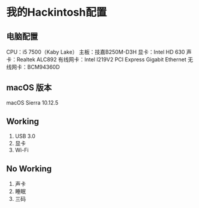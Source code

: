 # 我的Hackintosh配置

## 电脑配置
CPU：i5 7500（Kaby Lake）
主板：技嘉B250M-D3H
显卡：Intel HD 630
声卡：Realtek ALC892
有线网卡：Intel I219V2 PCI Express Gigabit Ethernet
无线网卡：BCM94360D


## macOS 版本
macOS Sierra 10.12.5


## Working
1. USB 3.0
2. 显卡
3. Wi-Fi


## No Working
1. 声卡
2. 睡眠
3. 三码

